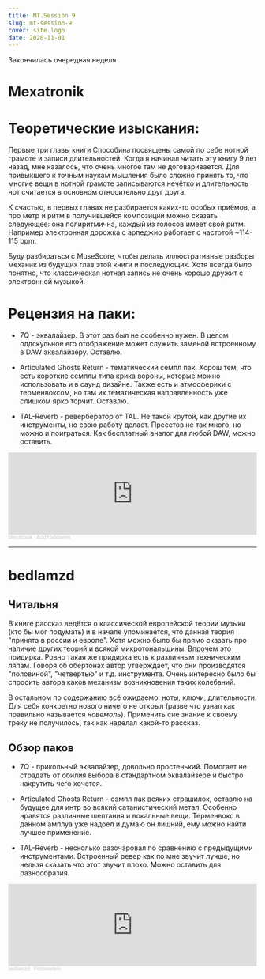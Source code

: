 ```yaml
---
title: MT.Session 9
slug: mt-session-9
cover: site.logo
date: 2020-11-01
---
```


Закончилась очередная неделя

# Mexatronik
# Теоретические изыскания:

Первые три главы книги Способина посвящены самой по себе нотной грамоте и записи длительностей. Когда я начинал читать эту книгу 9 лет назад, мне казалось, что очень многое там не договаривается. Для привыкшего к точным наукам мышления было сложно принять то, что многие вещи в нотной грамоте записываются нечётко и длительность нот считается в основном относительно друг друга.

К счастью, в первых главах не разбирается каких-то особых приёмов, а про метр и ритм в получившейся композиции можно сказать следующее: она полиритмична, каждый из голосов имеет свой ритм. Например электронная дорожка с арпеджио работает с частотой ~114-115 bpm.

Буду разбираться с MuseScore, чтобы делать иллюстративные разборы механик из будущих глав этой книги и последующих. Хотя всегда было понятно, что классическая нотная запись не очень хорошо дружит с электронной музыкой.

# Рецензия на паки:

* 7Q - эквалайзер. В этот раз был не особенно нужен. В целом олдскульное его отображение может служить заменой встроенному в DAW эквалайзеру. Оставлю.

* Articulated Ghosts Return - тематический семпл пак. Хорош тем, что есть короткие семплы типа крика вороны, которые можно использовать и в саунд дизайне. Также есть и атмосферики с терменвоксом, но там их тематическая направленность уже слишком ярко торчит. Оставлю.

* TAL-Reverb - ревербератор от TAL. Не такой крутой, как другие их инструменты, но свою работу делает. Пресетов не так много, но можно и поиграться. Как бесплатный аналог для любой DAW, можно оставить.

<iframe width="100%" height="166" scrolling="no" frameborder="no" allow="autoplay" src="https://w.soundcloud.com/player/?url=https%3A//api.soundcloud.com/tracks/925607647&color=%23ff5500&auto_play=false&hide_related=false&show_comments=true&show_user=true&show_reposts=false&show_teaser=true"></iframe><div style="font-size: 10px; color: #cccccc;line-break: anywhere;word-break: normal;overflow: hidden;white-space: nowrap;text-overflow: ellipsis; font-family: Interstate,Lucida Grande,Lucida Sans Unicode,Lucida Sans,Garuda,Verdana,Tahoma,sans-serif;font-weight: 100;"><a href="https://soundcloud.com/red_monk" title="Mexatronik" target="_blank" style="color: #cccccc; text-decoration: none;">Mexatronik</a> · <a href="https://soundcloud.com/red_monk/acid-halloween" title="Acid Halloween" target="_blank" style="color: #cccccc; text-decoration: none;">Acid Halloween</a></div>

---

# bedlamzd

## Читальня

В книге рассказ ведётся о классической европейской теории музыки (кто бы мог подумать) и в начале упоминается, что данная теория "принята в россии и европе". Хотя можно было бы прямо сказать про наличие других теорий и всякой микротональщины. Впрочем это придирка.
Ровно такая же придирка есть к различным техническим ляпам. Говоря об обертонах автор утверждает, что они производятся "половиной", "четвертью" и т.д. инструмента. Очень интересно было бы спросить автора каков механизм возникновения таких колебаний.

В остальном по содержанию всё ожидаемо: ноты, ключи, длительности. Для себя конкретно нового ничего не открыл (разве что узнал как правильно называется _новемоль_). Применить сие знание к своему треку не получилось, так как наделал какой-то рассказ.

## Обзор паков

* 7Q - прикольный эквалайзер, довольно простенький. Помогает не страдать от обилия выбора в стандартном эквалайзере и быстро накрутить чего хочется.

* Articulated Ghosts Return - сэмпл пак всяких страшилок, оставлю на будущее для интр во всякий сатанистический метал. Особенно нравятся различные шептания и вокальные вещи. Терменвокс в данном амплуа уже надоел и думаю он лишний, ему можно найти лучшее применение.

* TAL-Reverb - несколько разочаровал по сравнению с предыдущими инструментами. Встроенный ревер как по мне звучит лучше, но нельзя сказать что этот звучит плохо. Можно оставить для разнообразия.

<iframe width="100%" height="166" scrolling="no" frameborder="no" allow="autoplay" src="https://w.soundcloud.com/player/?url=https%3A//api.soundcloud.com/tracks/925651510&color=%23ff5500&auto_play=false&hide_related=false&show_comments=true&show_user=true&show_reposts=false&show_teaser=true"></iframe><div style="font-size: 10px; color: #cccccc;line-break: anywhere;word-break: normal;overflow: hidden;white-space: nowrap;text-overflow: ellipsis; font-family: Interstate,Lucida Grande,Lucida Sans Unicode,Lucida Sans,Garuda,Verdana,Tahoma,sans-serif;font-weight: 100;"><a href="https://soundcloud.com/bedlamzd" title="bedlamzd" target="_blank" style="color: #cccccc; text-decoration: none;">bedlamzd</a> · <a href="https://soundcloud.com/bedlamzd/postmortem" title="Postmortem" target="_blank" style="color: #cccccc; text-decoration: none;">Postmortem</a></div>
